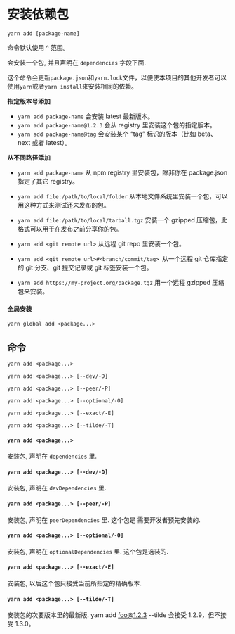 # 安装依赖包

```
yarn add [package-name]
```

命令默认使用 ^ 范围。

会安装一个包, 并且声明在 `dependencies` 字段下面.

这个命令会更新`package.json`和`yarn.lock`文件，以便使本项目的其他开发者可以使用`yarn`或者`yarn install`来安装相同的依赖。

**指定版本号添加**

- `yarn add package-name` 会安装 latest 最新版本。
- `yarn add package-name@1.2.3` 会从 registry 里安装这个包的指定版本。
- `yarn add package-name@tag` 会安装某个 “tag” 标识的版本（比如 beta、next 或者 latest）。

**从不同路径添加**

- `yarn add package-name` 从 npm registry 里安装包，除非你在 package.json 指定了其它 registry。


- `yarn add file:/path/to/local/folder` 从本地文件系统里安装一个包，可以用这种方式来测试还未发布的包。


- `yarn add file:/path/to/local/tarball.tgz` 安装一个 gzipped 压缩包，此格式可以用于在发布之前分享你的包。


- `yarn add <git remote url>` 从远程 git repo 里安装一个包。


- `yarn add <git remote url>#<branch/commit/tag> `从一个远程 git 仓库指定的 git 分支、git 提交记录或 git 标签安装一个包。


- `yarn add https://my-project.org/package.tgz` 用一个远程 gzipped 压缩包来安装。

#### 全局安装

```
yarn global add <package...>
```

## 命令

```
yarn add <package...>

yarn add <package...> [--dev/-D]

yarn add <package...> [--peer/-P]

yarn add <package...> [--optional/-O]

yarn add <package...> [--exact/-E]

yarn add <package...> [--tilde/-T]
```

#### `yarn add <package...>`
安装包, 声明在 `dependencies` 里.


#### `yarn add <package...> [--dev/-D]`
安装包, 声明在 `devDependencies` 里.

#### `yarn add <package...> [--peer/-P]`
安装包, 声明在 `peerDependencies` 里.
这个包是 需要开发者预先安装的.

#### `yarn add <package...> [--optional/-O]`
安装包, 声明在 `optionalDependencies` 里.
这个包是选装的.

#### `yarn add <package...> [--exact/-E]`
安装包, 以后这个包只接受当前所指定的精确版本.

#### `yarn add <package...> [--tilde/-T]`
安装包的次要版本里的最新版.
yarn add foo@1.2.3 --tilde 会接受 1.2.9，但不接受 1.3.0。
